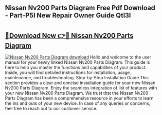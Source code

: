 ## Nissan Nv200 Parts Diagram Free Pdf Download - Part-P5I New Repair Owner Guide Qtl3I

# <h2><a href="http://dfuo1e.blite.top/?on=Nissan+Nv200+Parts+Diagram">🔗Download New 👉🔴 Nissan Nv200 Parts Diagram</a></h2>

[![Nissan Nv200 Parts Diagram download](https://i.imgur.com/lujVjoI.png)](http://dfuo1e.blite.top/?on=Nissan+Nv200+Parts+Diagram)
Hello and welcome to the user manual for your newly linked Nissan Nv200 Parts Diagram. This guide is here to help you master the functions and capabilities of your product. Inside, you will find detailed instructions for installation, usage, maintenance, and troubleshooting. Step-by-Step Installation Guide This section provides a clear and concise installation guide for your new Nissan Nv200 Parts Diagram. Enjoy the seamless integration of list of features with your new Nissan Nv200 Parts Diagram. We trust that the Nissan Nv200 Parts Diagram has been a comprehensive resource in your efforts to learn the ins and outs of your new device. In case of any queries or concerns, feel free to reach out to our customer service.
